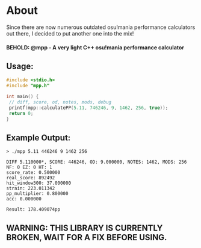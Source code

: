 # About
Since there are now numerous outdated osu!mania performance calculators out there, I decided to put another one into the mix!<br>
#### BEHOLD: @mpp - A very light C++ osu!mania performance calculator
## Usage:
```cpp
#include <stdio.h>
#include "mpp.h"

int main() {
 // diff, score, od, notes, mods, debug
 printf(mpp::calculatePP(5.11, 746246, 9, 1462, 256, true));
 return 0;
}
```

## Example Output:
```
> ./mpp 5.11 446246 9 1462 256

DIFF 5.110000*, SCORE: 446246, OD: 9.000000, NOTES: 1462, MODS: 256
NF: 0 EZ: 0 HT: 1
score_rate: 0.500000
real_score: 892492
hit_window300: 37.000000
strain: 223.011342
pp_multiplier: 0.800000
acc: 0.000000

Result: 178.409074pp
```

## WARNING: THIS LIBRARY IS CURRENTLY BROKEN, WAIT FOR A FIX BEFORE USING.
